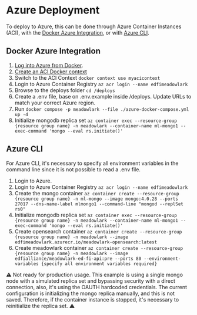 # Azure Deployment

To deploy to Azure, this can be done through Azure Container Instances (ACI), with the [Docker Azure Integration](https://docs.docker.com/cloud/aci-integration/), or with [Azure CLI](https://learn.microsoft.com/en-us/cli/azure/install-azure-cli).

## Docker Azure Integration

1. [Log into Azure from Docker](https://docs.docker.com/cloud/aci-integration/#log-into-azure).
2. [Create an ACI Docker context](https://docs.docker.com/cloud/aci-integration/#create-an-aci-context)
3. Switch to the ACI Context `docker context use myacicontext`
4. Login to Azure Container Registry `az acr login --name edfimeadowlark`
5. Browse to the deploys folder `cd /deploys`
6. Create a .env file, base on .env.example inside /deploys.
Update URLs to match your correct Azure region.
7. Run `docker compose -p meadowlark --file ./azure-docker-compose.yml up -d`
8. Initialize mongodb replica set `az container exec --resource-group {resource group name} -n meadowlark --container-name ml-mongo1 --exec-command 'mongo --eval rs.initiate()'`

## Azure CLI

For Azure CLI, it's necessary to specify all environment variables in the command line since it is not possible to read a .env file.

1. Login to Azure.
2. Login to Azure Container Registry `az acr login --name edfimeadowlark`
3. Create the mongo container `az container create --resource-group {resource group name} -n ml-mongo --image mongo:4.0.28 --ports 27017 --dns-name-label mlmongo1 --command-line "mongod --replSet rs0"`
4. Initialize mongodb replica set `az container exec --resource-group {resource group name} -n meadowlark --container-name ml-mongo1 --exec-command 'mongo --eval rs.initiate()'`
5. Create opensearch container `az container create --resource-group {resource group name} -n meadowlark --image edfimeadowlark.azurecr.io/meadowlark-opensearch:latest`
6. Create meadowlark container `az container create --resource-group {resource group name} -n meadowlark --image edfialliance/meadowlark-ed-fi-api:pre --ports 80 --environment-variables {specify all environment variables required}`

:warning: Not ready for production usage. This example is using a single mongo node with a simulated replica set and bypassing security with a direct connection, also, it's using the OAUTH hardcoded credentials.
The current configuration is initializing the mongo replica manually, and this is not saved. Therefore, if the container instance is stopped, it's necessary to reinitialize the replica set.
:warning:
